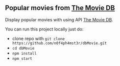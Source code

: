 ## Popular movies from [The Movie DB](https://www.themoviedb.org)
  
 Display popular movies with using API [The Movie DB](https://www.themoviedb.org).  
   
 You can run this project locally just do:
 - clone repo with `git clone https://github.com/n0f4ph4mst3r/dbMovie.git`
 - `cd dbMovie`
 - `npm install` 
 - `npm start`
